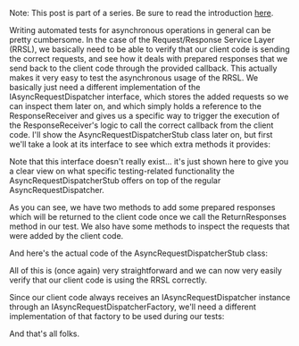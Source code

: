 Note: This post is part of a series. Be sure to read the introduction <a href="http://davybrion.com/blog/2009/11/requestresponse-service-layer-series/">here</a>.

Writing automated tests for asynchronous operations in general can be pretty cumbersome.  In the case of the Request/Response Service Layer (RRSL), we basically need to be able to verify that our client code is sending the correct requests, and see how it deals with prepared responses that we send back to the client code through the provided callback.  This actually makes it very easy to test the asynchronous usage of the RRSL.  We basically just need a different implementation of the IAsyncRequestDispatcher interface, which stores the added requests so we can inspect them later on, and which simply holds a reference to the ResponseReceiver and gives us a specific way to trigger the execution of the ResponseReceiver's logic to call the correct callback from the client code.  I'll show the AsyncRequestDispatcherStub class later on, but first we'll take a look at its interface to see which extra methods it provides:

<script src="https://gist.github.com/3685599.js?file=s1.cs"></script>

Note that this interface doesn't really exist... it's just shown here to give you a clear view on what specific testing-related functionality the AsyncRequestDispatcherStub offers on top of the regular AsyncRequestDispatcher.

As you can see, we have two methods to add some prepared responses which will be returned to the client code once we call the ReturnResponses method in our test.  We also have some methods to inspect the requests that were added by the client code.

And here's the actual code of the AsyncRequestDispatcherStub class:

<script src="https://gist.github.com/3685599.js?file=s2.cs"></script>

All of this is (once again) very straightforward and we can now very easily verify that our client code is using the RRSL correctly.

Since our client code always receives an IAsyncRequestDispatcher instance through an IAsyncRequestDispatcherFactory, we'll need a different implementation of that factory to be used during our tests:

<script src="https://gist.github.com/3685599.js?file=s3.cs"></script>

And that's all folks.